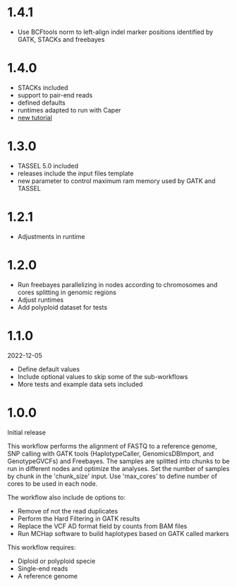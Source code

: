 # 1.4.1

*  Use BCFtools norm to left-align indel marker positions identified by GATK, STACKs and freebayes

# 1.4.0

* STACKs included
* support to pair-end reads
* defined defaults
* runtimes adapted to run with Caper
* [new tutorial](https://cristianetaniguti.github.io/Tutorials/Reads2Map/Setup_and_run_Reads2Map_workflows.html)

# 1.3.0

* TASSEL 5.0 included
* releases include the input files template
* new parameter to control maximum ram memory used by GATK and TASSEL

# 1.2.1

* Adjustments in runtime

# 1.2.0

* Run freebayes parallelizing in nodes according to chromosomes and cores splitting in genomic regions
* Adjust runtimes 
* Add polyploid dataset for tests

# 1.1.0

2022-12-05

* Define default values
* Include optional values to skip some of the sub-workflows
* More tests and example data sets included

# 1.0.0

Initial release

This workflow performs the alignment of FASTQ to a reference genome, SNP calling with GATK tools (HaplotypeCaller, GenomicsDBImport, and GenotypeGVCFs) and Freebayes. The samples are splitted into chunks to be run in different nodes and optimize the analyses. Set the number of samples by chunk in the 'chunk_size' input. Use 'max_cores' to define number of cores to be used in each node.

The workflow also include de options to:

* Remove of not the read duplicates 
* Perform the Hard Filtering in GATK results
* Replace the VCF AD format field by counts from BAM files
* Run MCHap software to build haplotypes based on GATK called markers

This workflow requires:

* Diploid or polyploid specie
* Single-end reads
* A reference genome
